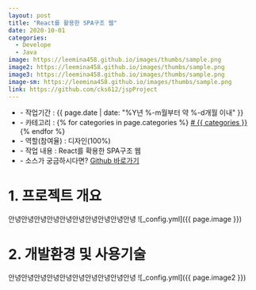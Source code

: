 ```yaml
---
layout: post
title: "React를 활용한 SPA구조 웹"
date: 2020-10-01
categories:
  - Develope
  - Java
image: https://leemina458.github.io/images/thumbs/sample.png
image2: https://leemina458.github.io/images/thumbs/sample.png
image3: https://leemina458.github.io/images/thumbs/sample.png
image-sm: https://leemina458.github.io/images/thumbs/sample.png
link: https://github.com/cks612/jspProject
---
```


<ul class="inform">
	<li class="preview__date" itemprop="datePublished" datetime="{{ page.date | date_to_xmlschema }}">- 작업기간 : {{ page.date | date: "%Y년 %-m월부터 약 %-d개월 이내" }}</li>
	<li class="preview__category" itemprop="description">- 카테고리 :
		{% for categories in page.categories %}
           <a href="/category/{{ categories }}/"># {{ categories }}</a>     
      	{% endfor %}</li>
	<li class="preview__role" itemprop="role">- 역할(참여율) : 디자인(100%)</li>
	<li class="preview__excerpt" itemprop="description">- 작업 내용 : React를 확용한 SPA구조 웹</li>
	<li class="preview__link" itemprop="link">- 소스가 궁금하시다면? <a href="{{ page.link }}" target="_blank">Github 바로가기</a></li>
</ul>

<h1>
	1. 프로젝트 개요
</h1>
<p>
	안녕안녕안녕안녕안녕안녕안녕안녕안녕안녕
	![_config.yml]({{ page.image }})
</p>
<h1>
	2. 개발환경 및 사용기술
</h1>
<p>
	안녕안녕안녕안녕안녕안녕안녕안녕안녕안녕
	![_config.yml]({{ page.image2 }})
</p>


<img src="">